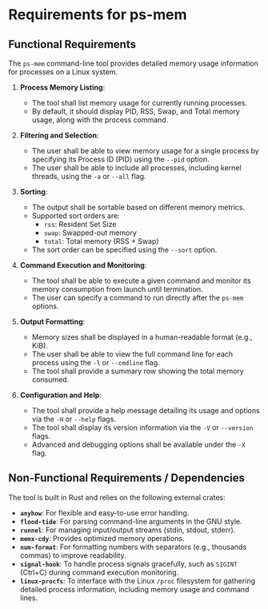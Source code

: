 # Requirements for ps-mem

## Functional Requirements

The `ps-mem` command-line tool provides detailed memory usage information for processes on a Linux system.

1.  **Process Memory Listing**:
    *   The tool shall list memory usage for currently running processes.
    *   By default, it should display PID, RSS, Swap, and Total memory usage, along with the process command.

2.  **Filtering and Selection**:
    *   The user shall be able to view memory usage for a single process by specifying its Process ID (PID) using the `--pid` option.
    *   The user shall be able to include all processes, including kernel threads, using the `-a` or `--all` flag.

3.  **Sorting**:
    *   The output shall be sortable based on different memory metrics.
    *   Supported sort orders are:
        *   `rss`: Resident Set Size
        *   `swap`: Swapped-out memory
        *   `total`: Total memory (RSS + Swap)
    *   The sort order can be specified using the `--sort` option.

4.  **Command Execution and Monitoring**:
    *   The tool shall be able to execute a given command and monitor its memory consumption from launch until termination.
    *   The user can specify a command to run directly after the `ps-mem` options.

5.  **Output Formatting**:
    *   Memory sizes shall be displayed in a human-readable format (e.g., KiB).
    *   The user shall be able to view the full command line for each process using the `-l` or `--cmdline` flag.
    *   The tool shall provide a summary row showing the total memory consumed.

6.  **Configuration and Help**:
    *   The tool shall provide a help message detailing its usage and options via the `-H` or `--help` flags.
    *   The tool shall display its version information via the `-V` or `--version` flags.
    *   Advanced and debugging options shall be available under the `-X` flag.

## Non-Functional Requirements / Dependencies

The tool is built in Rust and relies on the following external crates:

*   **`anyhow`**: For flexible and easy-to-use error handling.
*   **`flood-tide`**: For parsing command-line arguments in the GNU style.
*   **`runnel`**: For managing input/output streams (stdin, stdout, stderr).
*   **`memx-cdy`**: Provides optimized memory operations.
*   **`num-format`**: For formatting numbers with separators (e.g., thousands commas) to improve readability.
*   **`signal-hook`**: To handle process signals gracefully, such as `SIGINT` (Ctrl+C) during command execution monitoring.
*   **`linux-procfs`**: To interface with the Linux `/proc` filesystem for gathering detailed process information, including memory usage and command lines.
